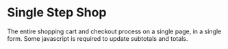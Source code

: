 # Single Step Shop

The entire shopping cart and checkout process on a single page, in a single form.
Some javascript is required to update subtotals and totals.